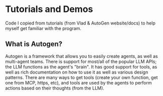 # Tutorials and Demos
Code I copied from tutorials (from Vlad & AutoGen website/docs) to help myself get familiar with the program.

## What is Autogen?
Autogen is a framework that allows you to easily create agents, as well as multi-agent teams. There is support for most/all of the popular LLM APIs; the LLM functions as the agent's "brain". It has good support for tools, as well as rich documentation on how to use it as well as various design patterns. There are many ways to get tools (create your own function, get one from MCP, https, etc), and tools are used by the agents to perform actions based on their thoughts (from the LLM).